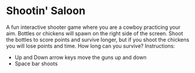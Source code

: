 # Shootin' Saloon
A fun interactive shooter game where you are a cowboy practicing your aim. Bottles or chickens will spawn on the right side of the screen. Shoot the bottles to score points and survive longer, but if you shoot the chickens you will lose points and time. How long can you survive?
Instructions:
- Up and Down arrow keys move the guns up and down
- Space bar shoots
